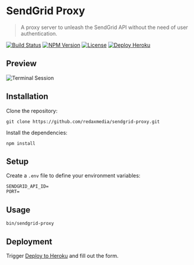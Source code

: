 SendGrid Proxy
==============

> A proxy server to unleash the SendGrid API without the need of user authentication.

[![Build Status](https://img.shields.io/travis/redaxmedia/sendgrid-proxy.svg)](https://travis-ci.org/redaxmedia/sendgrid-proxy)
[![NPM Version](https://img.shields.io/npm/v/sendgrid-proxy.svg)](https://npmjs.com/package/sendgrid-proxy)
[![License](https://img.shields.io/npm/l/sendgrid-proxy.svg)](https://npmjs.com/package/sendgrid-proxy)
[![Deploy Heroku](https://img.shields.io/badge/deploy-heroku-7056bf.svg)](https://heroku.com/deploy?template=https://github.com/redaxmedia/sendgrid-proxy)


Preview
-------

![Terminal Session](https://cdn.rawgit.com/redaxmedia/media/master/sendgrid-proxy/terminal-session.svg)


Installation
------------

Clone the repository:

```
git clone https://github.com/redaxmedia/sendgrid-proxy.git
```

Install the dependencies:

```
npm install
```


Setup
-----

Create a `.env` file to define your environment variables:

```
SENDGRID_API_ID=
PORT=
```


Usage
-----

```
bin/sendgrid-proxy
```


Deployment
----------

Trigger [Deploy to Heroku](https://heroku.com/deploy?template=https://github.com/redaxmedia/sendgrid-proxy) and fill out the form.
